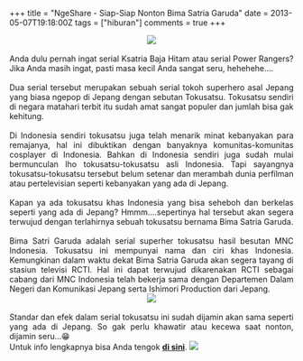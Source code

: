 +++
title = "NgeShare - Siap-Siap Nonton Bima Satria Garuda"
date = 2013-05-07T19:18:00Z
tags = ["hiburan"]
comments = true
+++

<center><img border="0" data-original-height="393" data-original-width="700" src="https://2.bp.blogspot.com/-8VDzhOisxz0/W-wEYiw8-sI/AAAAAAAASQE/cJPhcBhoNT0JhojBfQJUyUmtvHtNsAZMACLcBGAs/s1600/bima%2Bsatria%2Bgaruda.jpg" /></center><br /><div style="text-align: justify;">Anda dulu pernah ingat serial Ksatria Baja Hitam atau serial Power Rangers? Jika Anda masih ingat, pasti masa kecil Anda sangat seru, hehehehe....<br /><br />
Dua serial tersebut merupakan sebuah serial tokoh superhero asal Jepang yang biasa ngepop di Jepang dengan sebutan Tokusatsu. Tokusatsu sendiri di negara matahari terbit itu sudah amat sangat populer dan jumlah bisa gak kehitung.<br /><br />
Di Indonesia sendiri tokusatsu juga telah menarik minat kebanyakan para remajanya, hal ini dibuktikan dengan banyaknya komunitas-komunitas cosplayer di Indonesia. Bahkan di Indonesia sendiri juga sudah mulai bermunculan lho tokusatsu-tokusatsu asli Indonesia. Tapi sayangnya tokusatsu-tokusatsu tersebut belum setenar dan merambah dunia perfilman atau pertelevisian seperti kebanyakan yang ada di Jepang.<br /><br />
Kapan ya ada tokusatsu khas Indonesia yang bisa seheboh dan berkelas seperti yang ada di Jepang? Hmmm....sepertinya hal tersebut akan segera terwujud dengan terlahirnya sebuah tokusatsu bernama Bima Satria Garuda.<br /><br />
Bima Satri Garuda adalah&nbsp;serial superher tokusatsu hasil besutan MNC Indonesia.&nbsp;Tokusatsu ini mempunyai nama dan ciri khas Indonesia. Kemungkinan dalam waktu dekat Bima Satria Garuda akan segera tayang di stasiun televisi RCTI. Hal ini dapat terwujud dikarenakan RCTI sebagai cabang dari MNC Indonesia telah bekerja sama dengan&nbsp;Departemen Dalam Negeri dan Komunikasi Jepang serta Ishimori Production dari Jepang.&nbsp;<br /><center><img border="0" src="https://3.bp.blogspot.com/-Pgz4s4_ZD-M/UYjwxh7-81I/AAAAAAAACHs/GMOwNdvSI_M/s1600/bima-satria-schedule.png" /></center><br />
Standar dan efek dalam serial tokusatsu ini sudah dijamin akan sama seperti yang ada di Jepang. So gak perlu khawatir atau kecewa saat nonton, dijamin seru...😁<br />Untuk info lengkapnya bisa Anda tengok <b><a href="https://twitter.com/bsatriagaruda">di sini</a></b>.&nbsp;<img border="0" src="https://4.bp.blogspot.com/-UiO6NU56tPY/UYjuhUydBZI/AAAAAAAACHM/pVORATFKr1s/s1600/onion.gif" /></div>
